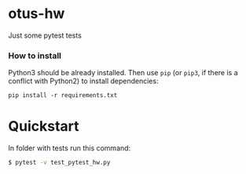 # otus-hw

Just some pytest tests

### How to install

Python3 should be already installed. 
Then use `pip` (or `pip3`, if there is a conflict with Python2) to install dependencies:
```
pip install -r requirements.txt
```

# Quickstart
In folder with tests run this command:
```bash
$ pytest -v test_pytest_hw.py
```